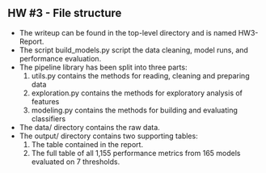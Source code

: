 ## HW #3 - File structure

* The writeup can be found in the top-level directory and is named HW3-Report.
* The script build_models.py script the data cleaning, model runs, and performance evaluation.
* The pipeline library has been split into three parts:
    1. utils.py contains the methods for reading, cleaning and preparing data
    2. exploration.py contains the methods for exploratory analysis of features
    3. modeling.py contains the methods for building and evaluating classifiers
* The data/ directory contains the raw data.
* The output/ directory contains two supporting tables:
    1. The table contained in the report.
    2. The full table of all 1,155 performance metrics from 165 models evaluated on 7 thresholds.

